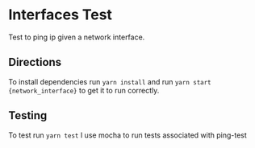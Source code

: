 # Interfaces Test

Test to ping ip given a network interface. 

## Directions

To install dependencies run `yarn install` and run `yarn start {network_interface}` to get it to run correctly.

## Testing 

To test run `yarn test` I use mocha to run tests associated with ping-test